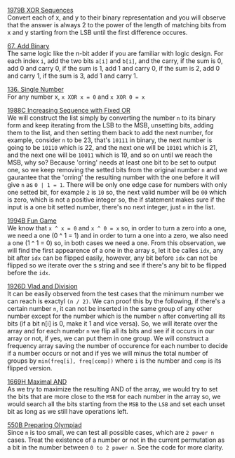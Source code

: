 [1979B XOR Sequences](https://codeforces.com/contest/1979/problem/B "1979B XOR Sequences") <br>
Convert each of x, and y to their binary representation and you will observe that the answer is always 2 to the power of the length of matching bits from x and y starting from the LSB until the first difference occures. <br>

[67. Add Binary](https://leetcode.com/problems/add-binary/description/ "67. Add Binary") <br>
The same logic like the n-bit adder if you are familiar with logic design. For each index `i`, add the two bits `a[i]` and `b[i]`, and the carry, if the sum is 0, add 0 and carry 0, if the sum is 1, add 1 and carry 0, if the sum is 2, add 0 and carry 1, if the sum is 3, add 1 and carry 1. <br>

[136. Single Number](https://leetcode.com/problems/single-number/description/ "136. Single Number") <br>
For any number x, `x XOR x = 0` and `x XOR 0 = x` <br>

[1988C Increasing Sequence with Fixed OR](https://codeforces.com/contest/1988/problem/C "1988C Increasing Sequence with Fixed OR") <br>
We will construct the list simply by converting the number `n` to its binary form and keep iterating from the LSB to the MSB, unsetting bits, adding them to the list, and then setting them back to add the next number, for example, consider `n` to be 23, that's `10111` in binary, the next number is going to be `10110` which is 22, and the next one will be `10101` which is 21, and the next one will be `10011` which is 19, and so on until we reach the MSB, why so? Because 'orring' needs at least one bit to be set to output one, so we keep removing the setted bits from the original number `n` and we gaurantee that the 'orring' the resulting number with the one before it will give `n` as `0 | 1 = 1`. There will be only one edge case for numbers with only one setted bit, for example `2` is `10` so, the next valid number will be `00` which is zero, which is not a positive integer so, the if statement makes sure if the input is a one bit setted number, there's no next integer, just `n` in the list.   <br>

[1994B Fun Game](https://codeforces.com/contest/1994/problem/B "1994B Fun Game") <br>
We know that `x ^ x = 0` and `x ^ 0 = x` so, in order to turn a zero into a one, we need a one (0 ^ 1 = 1) and in order to turn a one into a zero, we also need a one (1 ^ 1 = 0) so, in both cases we need a one. From this observation, we will find the first appearence of a one in the array s, let it be calles `idx`, any bit after `idx` can be flipped easily, however, any bit before `idx` can not be flipped so we iterate over the s string and see if there's any bit to be flipped before the `idx`. <br>

[1926D Vlad and Division](https://codeforces.com/contest/1926/problem/D "1926D Vlad and Division") <br> It can be easily observed from the test cases that the minimum number we can reach is exactyl `(n / 2)`. We can proof this by the following, if there's a certain number `n`, it can not be inserted in the same group of any other number except for the number which is the number `n` after converting all its bits (if a bit n[i] is 0, make it 1 and vice versa). So, we will iterate over the array and for each numebr `n` we flip all its bits and see if it occurs in our array or not, if yes, we can put them in one group. We will construct a frequency array saving the number of occurence for each number to decide if a number occurs or not and if yes we will minus the total number of groups by `min(freq[i], freq[comp])` where `i` is the number and `comp` is its flipped version.
 <br>

[1669H Maximal AND](https://codeforces.com/problemset/problem/1669/H "1669H Maximal AND") <br> 
As we try to maximize the resulting AND of the array, we would try to set the bits that are more close to the `MSB` for each number in the array so, we would search all the bits starting from the `MSB` to the `LSB` and set each unset bit as long as we still have operations left.
 <br>

[550B Preparing Olympiad](https://codeforces.com/problemset/problem/550/B "550B Preparing Olympiad") <br> 
Since `n` is too small, we can test all possible cases, which are `2 power n` cases. Treat the existence of a number or not in the current permutation as a bit in the number between `0 to 2 power n`. See the code for more clarity.
 <br>
